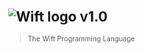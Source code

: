 # ![Wift logo v1.0](https://cloud.githubusercontent.com/assets/5073946/9659987/ae6d3996-5253-11e5-891a-93d49aab5af4.png)

  > The Wift Programming Language 
